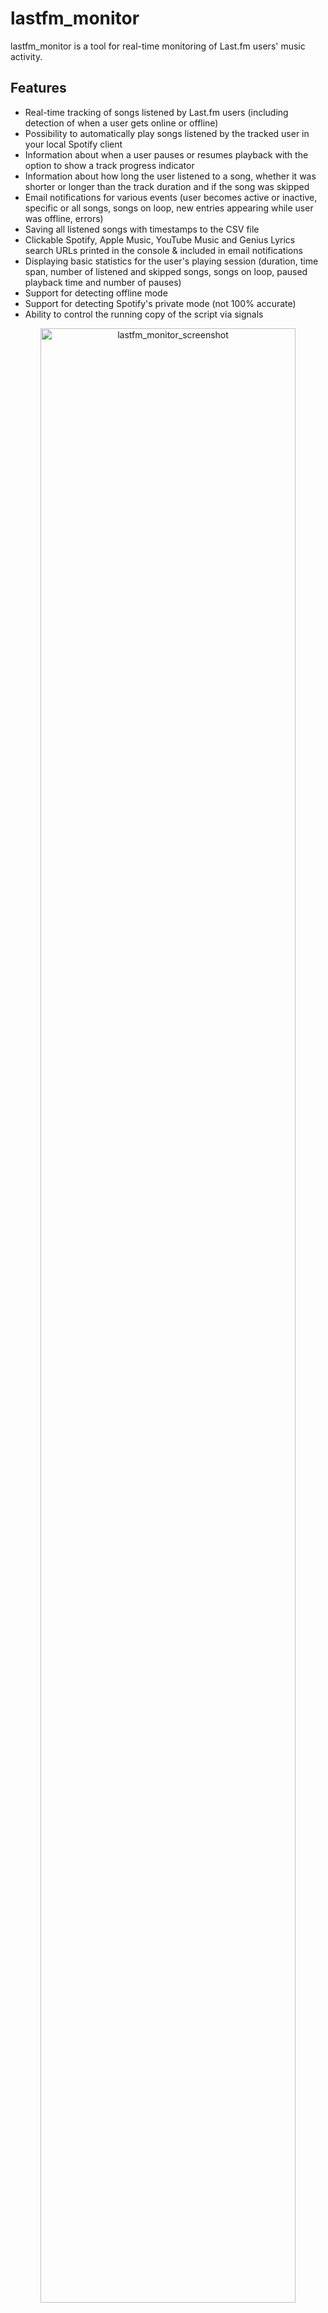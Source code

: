 # lastfm_monitor

lastfm_monitor is a tool for real-time monitoring of Last.fm users' music activity.

## Features

- Real-time tracking of songs listened by Last.fm users (including detection of when a user gets online or offline)
- Possibility to automatically play songs listened by the tracked user in your local Spotify client
- Information about when a user pauses or resumes playback with the option to show a track progress indicator
- Information about how long the user listened to a song, whether it was shorter or longer than the track duration and if the song was skipped
- Email notifications for various events (user becomes active or inactive, specific or all songs, songs on loop, new entries appearing while user was offline, errors)
- Saving all listened songs with timestamps to the CSV file
- Clickable Spotify, Apple Music, YouTube Music and Genius Lyrics search URLs printed in the console & included in email notifications
- Displaying basic statistics for the user's playing session (duration, time span, number of listened and skipped songs, songs on loop, paused playback time and number of pauses)
- Support for detecting offline mode
- Support for detecting Spotify's private mode (not 100% accurate)
- Ability to control the running copy of the script via signals

<p align="center">
   <img src="./assets/lastfm_monitor.png" alt="lastfm_monitor_screenshot" width="90%"/>
</p>

## Table of Contents

1. [Requirements](#requirements)
2. [Installation](#installation)
   * [Install from PyPI](#install-from-pypi)
   * [Manual Installation](#manual-installation)
3. [Quick Start](#quick-start)
4. [Configuration](#configuration)
   * [Configuration File](#configuration-file)
   * [Last.fm API Key and Shared Secret](#lastfm-api-key-and-shared-secret)
   * [User Privacy Settings](#user-privacy-settings)
   * [Spotify Client ID and Secret (optional)](#spotify-client-id-and-secret-optional)
   * [SMTP Settings](#smtp-settings)
   * [Storing Secrets](#storing-secrets)
5. [Usage](#usage)
   * [Monitoring Mode](#monitoring-mode)
   * [Listing Mode](#listing-mode)
   * [Email Notifications](#email-notifications)
   * [CSV Export](#csv-export)
   * [Automatic Playback of Listened Tracks in the Spotify Client](#automatic-playback-of-listened-tracks-in-the-spotify-client)
   * [Progress Indicator](#progress-indicator)
   * [Getting Track Duration from Spotify](#getting-track-duration-from-spotify)
   * [Private Mode Detection in Spotify](#private-mode-detection-in-spotify)
   * [Check Intervals](#check-intervals)
   * [Signal Controls (macOS/Linux/Unix)](#signal-controls-macoslinuxunix)
   * [Coloring Log Output with GRC](#coloring-log-output-with-grc)
6. [Change Log](#change-log)
7. [License](#license)

## Requirements

* Python 3.9 or higher
* Libraries: [pyLast](https://github.com/pylast/pylast), `requests`, `python-dateutil`, [Spotipy](https://github.com/spotipy-dev/spotipy), `python-dotenv`

Tested on:

* **macOS**: Ventura, Sonoma, Sequoia
* **Linux**: Raspberry Pi OS (Bullseye, Bookworm), Ubuntu 24, Rocky Linux 8.x/9.x, Kali Linux 2024/2025
* **Windows**: 10, 11

It should work on other versions of macOS, Linux, Unix and Windows as well.

## Installation

### Install from PyPI

```sh
pip install lastfm_monitor
```

### Manual Installation

Download the *[lastfm_monitor.py](lastfm_monitor.py)* file to the desired location.

Install dependencies via pip:

```sh
pip install pylast requests python-dateutil spotipy python-dotenv
```

Alternatively, from the downloaded *[requirements.txt](requirements.txt)*:

```sh
pip install -r requirements.txt
```

## Quick Start

- Grab your [Last.fm API Key and Shared Secret](#lastfm-api-key-and-shared-secret) and track the `lastfm_username` music activities:


```sh
lastfm_monitor <lastfm_username> -u "your_lastfm_api_key" -w "your_lastfm_api_secret"
```

Or if you installed [manually](#manual-installation):

```sh
python3 lastfm_monitor.py <lastfm_username> -u "your_lastfm_api_key" -w "your_lastfm_api_secret"
```

To get the list of all supported command-line arguments / flags:

```sh
lastfm_monitor --help
```

## Configuration

### Configuration File

Most settings can be configured via command-line arguments.

If you want to have it stored persistently, generate a default config template and save it to a file named `lastfm_monitor.conf`:

```sh
lastfm_monitor --generate-config > lastfm_monitor.conf

```

Edit the `lastfm_monitor.conf` file and change any desired configuration options (detailed comments are provided for each).

### Last.fm API Key and Shared Secret

Create your Last.fm `API key` and `Shared secret` at: [https://www.last.fm/api/account/create](https://www.last.fm/api/account/create)

Or get your existing credentials from: [https://www.last.fm/api/accounts](https://www.last.fm/api/accounts)

Provide the `LASTFM_API_KEY` and `LASTFM_API_SECRET` secrets using one of the following methods:
 - Pass it at runtime with `-u` / `--lastfm-api-key` and `-w` / `--lastfm-secret`
 - Set it as an [environment variable](#storing-secrets) (e.g. `export LASTFM_API_KEY=...; export LASTFM_API_SECRET=...`)
 - Add it to [.env file](#storing-secrets) (`LASTFM_API_KEY=...` and `LASTFM_API_SECRET=...`) for persistent use

Fallback:
 - Hard-code it in the code or config file

If you store the `LASTFM_API_KEY` and `LASTFM_API_SECRET` in a dotenv file you can update their values and send a `SIGHUP` signal to the process to reload the file with the new secret values without restarting the tool. More info in [Storing Secrets](#storing-secrets) and [Signal Controls (macOS/Linux/Unix)](#signal-controls-macoslinuxunix).

### User Privacy Settings

In order to monitor Last.fm user activity, proper privacy settings need to be enabled on the monitored user account.

The user should go to [Last.fm Privacy Settings](https://www.last.fm/settings/privacy).

The **Hide recent listening information** setting should be disabled. 

Otherwise you will get this error message returned by the `pyLast` library: *'Login: User required to be logged in'*.

### Spotify Client ID and Secret (optional)

If you want to obtain the [track duration from Spotify](#getting-track-duration-from-spotify) or use the [automatic playback functionality](#automatic-playback-of-listened-tracks-in-the-spotify-client), you need to get Spotify credentials.

- Log in to Spotify Developer dashboard: https://developer.spotify.com/dashboard
- Create a new app
- For **Redirect URL**, use: http://127.0.0.1:1234
- Select **Web API** as the intended API
- Copy the **Client ID** and **Client Secret**

Provide the `SP_CLIENT_ID` and `SP_CLIENT_SECRET` secrets using one of the following methods:
 - Pass it at runtime with `-z` / ` --spotify-creds`
 - Set it as an [environment variable](#storing-secrets) (e.g. `export SP_CLIENT_ID=...; export SP_CLIENT_SECRET=...`)
 - Add it to [.env file](#storing-secrets) (`SP_CLIENT_ID=...` and `SP_CLIENT_SECRET=...`) for persistent use

Fallback:
 - Hard-code it in the code or config file

The tool takes care of refreshing the access token so it should remain valid indefinitely.

If you store the `SP_CLIENT_ID` and `SP_CLIENT_SECRET` in a dotenv file you can update their values and send a `SIGHUP` signal to the process to reload the file with the new secret values without restarting the tool. More info in [Storing Secrets](#storing-secrets) and [Signal Controls (macOS/Linux/Unix)](#signal-controls-macoslinuxunix).

### SMTP Settings

If you want to use email notifications functionality, configure SMTP settings in the `lastfm_monitor.conf` file. 

Verify your SMTP settings by using `--send-test-email` flag (the tool will try to send a test email notification):

```sh
lastfm_monitor --send-test-email
```

### Storing Secrets

It is recommended to store secrets like `LASTFM_API_KEY`, `LASTFM_API_SECRET`, `SP_CLIENT_ID`, `SP_CLIENT_SECRET` or `SMTP_PASSWORD` as either an environment variable or in a dotenv file.

Set environment variables using `export` on **Linux/Unix/macOS/WSL** systems:

```sh
export LASTFM_API_KEY="your_lastfm_api_key"
export LASTFM_API_SECRET="your_lastfm_api_secret"
export SP_CLIENT_ID="your_spotify_app_client_id"
export SP_CLIENT_SECRET="your_spotify_app_client_secret"
export SMTP_PASSWORD="your_smtp_password"
```

On **Windows Command Prompt** use `set` instead of `export` and on **Windows PowerShell** use `$env`.

Alternatively store them persistently in a dotenv file (recommended):

```ini
LASTFM_API_KEY="your_lastfm_api_key"
LASTFM_API_SECRET="your_lastfm_api_secret"
SP_CLIENT_ID="your_spotify_app_client_id"
SP_CLIENT_SECRET="your_spotify_app_client_secret"
SMTP_PASSWORD="your_smtp_password"
```

By default the tool will auto-search for dotenv file named `.env` in current directory and then upward from it. 

You can specify a custom file with `DOTENV_FILE` or `--env-file` flag:

```sh
lastfm_monitor <lastfm_username> --env-file /path/.env-lastfm_monitor
```

 You can also disable `.env` auto-search with `DOTENV_FILE = "none"` or `--env-file none`:

```sh
lastfm_monitor <lastfm_username> --env-file none
```

As a fallback, you can also store secrets in the configuration file or source code.

## Usage

### Monitoring Mode

To monitor specific user activity, just type Last.fm username as a command-line argument (`lastfm_username` in the example below):

```sh
lastfm_monitor <lastfm_username>
```

If you have not set `LASTFM_API_KEY` and `LASTFM_API_SECRET` secrets, you can use `-u` and `-w` flags:

```sh
lastfm_monitor <lastfm_username> -u "your_lastfm_api_key" -w "your_lastfm_api_secret"
```

If you want to obtain the [track duration from Spotify](#getting-track-duration-from-spotify) or use the [automatic playback functionality](#automatic-playback-of-listened-tracks-in-the-spotify-client) and you have not set `SP_CLIENT_ID` and `SP_CLIENT_SECRET`, you can use `-z` flag:

```sh
lastfm_monitor <lastfm_username> -z "your_spotify_app_client_id" "your_spotify_app_client_secret"
```

By default, the tool looks for a configuration file named `lastfm_monitor.conf` in:
 - current directory 
 - home directory (`~`)
 - script directory 

 If you generated a configuration file as described in [Configuration](#configuration), but saved it under a different name or in a different directory, you can specify its location using the `--config-file` flag:


```sh
lastfm_monitor <lastfm_username> --config-file /path/lastfm_monitor_new.conf
```

The tool runs until interrupted (`Ctrl+C`). Use `tmux` or `screen` for persistence.

You can monitor multiple Last.fm users by running multiple copies of the script.

The tool automatically saves its output to `lastfm_monitor_<username>.log` file. It can be changed in the settings via `LF_LOGFILE` configuration option or disabled completely via `DISABLE_LOGGING` / `-d` flag.

The tool also saves the last activity information (artist, track, timestamp) to `lastfm_<username>_last_activity.json file`, so it can be reused in case the tool needs to be restarted.

### Listing Mode

There is another mode of the tool that prints the recently listened tracks for the user (`-l` flag). 

You can also add the `-n` flag to specify how many tracks should be displayed, by default it shows the last 30 tracks:

```sh
lastfm_monitor <lastfm_username> -l  -n 10
```

<p align="center">
   <img src="./assets/lastfm_monitor_listing.png" alt="lastfm_monitor_listing" width="90%"/>
</p>

If you want to not only display, but also save the list of recently listened track to a CSV file, use the `-l` flag with `-b` indicating the CSV file. As before, you can add the `-n` flag to specify how many tracks should be displayed/saved:

```sh
lastfm_monitor <lastfm_username> -l -n 10 -b lastfm_tracks_username.csv
```

### Email Notifications

To enable email notifications when a user becomes active:
- set `ACTIVE_NOTIFICATION` to `True`
- or use the `-a` flag

```sh
lastfm_monitor <lastfm_username> -a
```

To be informed when a user gets inactive:
- set `INACTIVE_NOTIFICATION` to `True`
- or use the `-i` flag

```sh
lastfm_monitor <lastfm_username> -i
```

To be notified when new entries appear when the user is offline:
- set `OFFLINE_ENTRIES_NOTIFICATION` to `True`
- or use the `-f` flag

```sh
lastfm_monitor <lastfm_username> -f
```

To get email notifications when a monitored track or album plays:
- set `TRACK_NOTIFICATION` to `True`
- or use the `-t` flag

For that feature you also need to create a file with a list of songs you want to track (one track or album per line). Specify the file using the `MONITOR_LIST_FILE` or `-s` flag:

Example file `lastfm_tracks_username`:

```
we fell in love in october
Like a Stone
Half Believing
Something Changed
I Will Be There
```

You can comment out specific lines with # if needed.

Then run the tool with `-t` and `-s` flags:

```sh
lastfm_monitor <lastfm_username> -t -s lastfm_tracks_username
```

To enable email notifications for every song listened by the user:
- set `SONG_NOTIFICATION` to `True`
- or use the `-j` flag

```sh
lastfm_monitor <lastfm_username> -j
```

To be notified when a user listens to the same song on loop:
- set `SONG_ON_LOOP_NOTIFICATION` to `True`
- or use the `-x` flag

```sh
lastfm_monitor <lastfm_username> -x
```

To disable sending an email on errors (enabled by default):
- set `ERROR_NOTIFICATION` to `False`
- or use the `-e` flag

```sh
lastfm_monitor <lastfm_username> -e
```

Make sure you defined your SMTP settings earlier (see [SMTP settings](#smtp-settings)).

Example email:

<p align="center">
   <img src="./assets/lastfm_monitor_email_notifications.png" alt="lastfm_monitor_email_notifications" width="90%"/>
</p>

### CSV Export

If you want to save all listened songs to a CSV file, set `CSV_FILE` or use `-b` flag:

```sh
lastfm_monitor <lastfm_username> -b lastfm_tracks_username.csv
```

The file will be automatically created if it does not exist.

### Automatic Playback of Listened Tracks in the Spotify Client

If you want the tool to automatically play the tracks listened to by the user in your local Spotify client:
- set `TRACK_SONGS` to `True`
- or use the `-g` flag

```sh
lastfm_monitor <lastfm_username> -g
```

Your Spotify client needs to be installed and running for this feature to work.

In order to use this functionality you need to have Spotipy installed as described [here](#installation) and properly defined Spotify client ID and secret values as described [here](#spotify-client-id-and-secret-optional).

The tool fully supports automatic playback on **Linux** and **macOS**. This means it will automatically play the changed track. It will also automatically pause and resume playback following the tracked user's actions. Additionally, it can pause or play an indicated track once the user becomes inactive (see the `SP_USER_GOT_OFFLINE_TRACK_ID` configuration option).

For **Windows**, it works in a semi-automatic way: if you have the Spotify client running and you are not listening to any song, then the first track will play automatically. However, subsequent tracks will be located in the client, but you will need to press the play button manually. 

You can change the playback method per platform using the corresponding configuration option.

For **macOS** set `SPOTIFY_MACOS_PLAYING_METHOD` to one of the following values:
-  "**apple-script**" (recommended, **default**)
-  "trigger-url"

For **Linux** set `SPOTIFY_LINUX_PLAYING_METHOD` to one of the following values:
- "**dbus-send**" (most common one, **default**)
- "qdbus" (try if dbus-send does not work)
- "trigger-url"

For **Windows** set `SPOTIFY_WINDOWS_PLAYING_METHOD` to one of the following values:
- "**start-uri**" (recommended, **default**)
- "spotify-cmd"
- "trigger-url"

The recommended defaults should work for most people.

### Progress Indicator

If you want to see a real-time progress indicator showing the exact minute and second of the track the user is currently listening to:
- set `PROGRESS_INDICATOR` to `True`
- or use the `-p` flag

```sh
lastfm_monitor <lastfm_username> -p
```

<p align="center">
   <img src="./assets/lastfm_monitor_progress_indicator.png" alt="lastfm_monitor_progress_indicator" width="90%"/>
</p>

For this functionality to work correctly, it is suggested to set the active check interval (`LASTFM_ACTIVE_CHECK_INTERVAL` / `-k` flag) to a low value (such as 2-5 seconds).

### Getting Track Duration from Spotify

If you want the tool to fetch the track duration from Spotify instead of Last.fm, which very often reports the wrong duration (or none at all):
- set `USE_TRACK_DURATION_FROM_SPOTIFY` to `True`
- or use the `-r` flag

```sh
lastfm_monitor <lastfm_username> -r
```

In order to use this functionality you need to have Spotipy installed as described [here](#installation) and properly defined Spotify client ID and secret values as described [here](#spotify-client-id-and-secret-optional).

You will be able to tell if the track duration comes from Spotify as it has an S* suffix at the end (e.g. **3 minutes 42 seconds S\***), while those coming from Last.fm have an L* (e.g. **2 minutes 13 seconds L\***).

You can disable showing the track duration marks (L* S*) via the `-q` flag.

```sh
lastfm_monitor <lastfm_username> -r -q
```

Duration marks are not displayed if the functionality to retrieve track duration from Spotify is disabled.

### Private Mode Detection in Spotify

The tool includes functionality to detect when private mode is potentially used in Spotify and even estimates the duration of its usage. It is enabled by default and is not configurable.

It is not 100% accurate. I have observed that when private mode is used, especially for extended periods, it often results in many duplicate entries being created in a Last.fm account after private mode is disabled. This leads to different tracks having the same start timestamp.

I suspect this is related to a bug in Spotify and mainly occurs when the user has Spotify on multiple devices.

However, keep in mind that this is not 100% accurate. I have observed duplicate entries even without private mode, but in such cases, the number of duplicate entries is limited. Therefore, do not treat it as something completely certain, but it is a pretty good indicator that private mode was used.

<p align="center">
   <img src="./assets/lastfm_monitor_private_mode.png" alt="lastfm_monitor_private_mode" width="90%"/>
</p>

### Check Intervals

If you want to customize polling intervals, use `-k` and `-c` flags (or corresponding configuration options):

```sh
lastfm_monitor <lastfm_username> -k 2 -c 10 
```

* `LASTFM_ACTIVE_CHECK_INTERVAL`, `-k`: check interval when the user is online, i.e. currently playing (seconds)
* `LASTFM_CHECK_INTERVAL`, `-c`: check interval when the user is considered offline, i.e. not playing music (seconds)

If you want to change the time required to mark the user as inactive (the timer starts once the user stops playing the music), use `-o` flag (or `LASTFM_INACTIVITY_CHECK` configuration option):

```sh
lastfm_monitor <lastfm_username> -o 120
```

### Signal Controls (macOS/Linux/Unix)

The tool has several signal handlers implemented which allow to change behavior of the tool without a need to restart it with new configuration options / flags.

List of supported signals:

| Signal | Description |
| ----------- | ----------- |
| USR1 | Toggle email notifications when user gets active/inactive or new offline entries show up (-a, -i, -f) |
| USR2 | Toggle email notifications for every song (-j) |
| URG  | Toggle showing of progress indicator (-p) |
| CONT | Toggle email notifications for tracked songs (-t) |
| PIPE | Toggle email notifications when user plays song on loop (-x) |
| TRAP | Increase the inactivity check timer (by 30 seconds) (-o) |
| ABRT | Decrease the inactivity check timer (by 30 seconds) (-o) |
| HUP | Reload secrets from .env file |

Send signals with `kill` or `pkill`, e.g.:

```sh
pkill -USR1 -f "lastfm_monitor <lastfm_username>"
```

As Windows supports limited number of signals, this functionality is available only on Linux/Unix/macOS.

### Coloring Log Output with GRC

You can use [GRC](https://github.com/garabik/grc) to color logs.

Add to your GRC config (`~/.grc/grc.conf`):

```
# monitoring log file
.*_monitor_.*\.log
conf.monitor_logs
```

Now copy the [conf.monitor_logs](grc/conf.monitor_logs) to your `~/.grc/` and log files should be nicely colored when using `grc` tool.

Example:

```sh
grc tail -F -n 100 lastfm_monitor_<username>.log
```

## Change Log

See [RELEASE_NOTES.md](RELEASE_NOTES.md) for details.

## License

Licensed under GPLv3. See [LICENSE](LICENSE).
